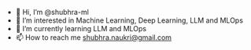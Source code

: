 - 👋 Hi, I’m @shubhra-ml
- 👀 I’m interested in Machine Learning, Deep Learning, LLM and MLOps
- 🌱 I’m currently learning LLM and MLOps
- 📫 How to reach me shubhra.naukri@gmail.com
<!---
shubhra-ml/shubhra-ml is a ✨ special ✨ repository because its `README.md` (this file) appears on your GitHub profile.
You can click the Preview link to take a look at your changes.
--->
